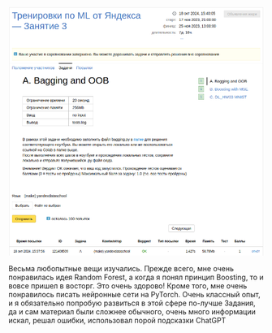 ![img.png](img.png)

Весьма любопытные вещи изучались. Прежде всего, мне очень понравилась идея Random Forest, а когда я понял принцип
Boosting, то и вовсе пришел в восторг. Это очень здорово!
Кроме того, мне очень понравилось писать нейронные сети на PyTorch. Очень классный опыт, и я обязательно попробую
развиться в этой сфере по-лучше
Задания, да и сам материал были сложнее обычного, очень много информации искал, решал ошибки, использовал порой
подсказки ChatGPT
